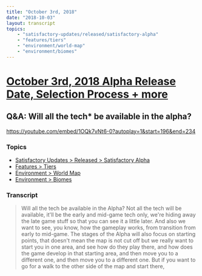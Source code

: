 ```yaml
---
title: "October 3rd, 2018"
date: "2018-10-03"
layout: transcript
topics: 
    - "satisfactory-updates/released/satisfactory-alpha"
    - "features/tiers"
    - "environment/world-map"
    - "environment/biomes"
---
```

# [October 3rd, 2018 Alpha Release Date, Selection Process + more](../2018-10-03.md)
## Q&A: Will all the tech* be available in the alpha?
https://youtube.com/embed/1OQk7vNt6-0?autoplay=1&start=196&end=234
### Topics
* [Satisfactory Updates > Released > Satisfactory Alpha](../topics/satisfactory-updates/released/satisfactory-alpha.md)
* [Features > Tiers](../topics/features/tiers.md)
* [Environment > World Map](../topics/environment/world-map.md)
* [Environment > Biomes](../topics/environment/biomes.md)

### Transcript

> Will all the tech be available in the Alpha?
> Not all the tech will be available,
> it'll be the early and mid-game tech only,
> we're hiding away the late game stuff
> so that you can see it a little later.
> And also we want to see, you know,
> how the gameplay works,
> from transition from early to mid-game.
> The stages of the Alpha will also
> focus on starting points,
> that doesn't mean the map is not cut off
> but we really want to start you in one area,
> and see how do they play there,
> and how does the game develop
> in that starting area,
> and then move you to a different one,
> and then move you to a different one.
> But if you want to go for a walk to
> the other side of the map and start there,
